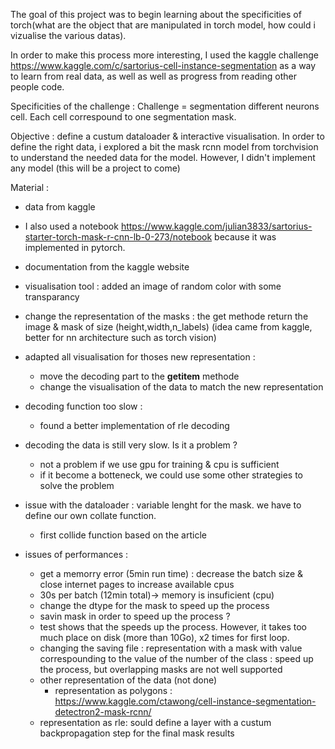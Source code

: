
The goal of this project was to begin learning about the specificities of torch(what are the object that are manipulated in torch model, how could i vizualise the various datas).



In order to make this process more interesting, I used the kaggle challenge https://www.kaggle.com/c/sartorius-cell-instance-segmentation as a way to learn from real data, as well as well as progress from reading other people code.

Specificities of the challenge : 
Challenge = segmentation different neurons cell. Each cell correspound to one segmentation mask. 

Objective : 
define a custum dataloader & interactive visualisation. 
In order to define the right data, i explored a bit the mask rcnn model from torchvision to understand the needed data for the model. However, I didn't implement any model (this will be a project to come)

Material : 
- data from kaggle
- I also used a notebook  https://www.kaggle.com/julian3833/sartorius-starter-torch-mask-r-cnn-lb-0-273/notebook because it was implemented in pytorch. 
- documentation from the kaggle website

- visualisation tool : added an image of random color with some transparancy
- change the representation of the masks : the get methode return the image & mask of size (height,width,n_labels) (idea came from kaggle, better for nn architecture such as torch vision) 
- adapted all visualisation for thoses new representation :
    - move the decoding part to the __getitem__ methode
    - change the visualisation of the data to match the new representation
- decoding function too slow : 
    - found a better implementation of rle decoding 
- decoding the data is still very slow. Is it a problem ?
    - not a problem if we use gpu for training & cpu is sufficient
    - if it become a botteneck, we could use some other strategies to solve the problem
- issue with the dataloader : variable lenght for the mask. we have to define our own collate function.
    - first collide function based on the article
- issues of performances : 
    - get a memorry error (5min run time) : decrease the batch size & close internet pages to increase available cpus
    - 30s per batch (12min total)-> memory is insuficient (cpu)
    - change the dtype for the mask to speed up the process
    - savin mask in order to speed up the process ? 
    - test shows that the speeds up the process. However, it takes too much place on disk (more than 10Go), x2 times for first loop. 
    - changing the saving file : representation with a mask with value correspounding to the value of the number of the class : speed up the process, but overlapping masks are not well supported
    - other representation of the data (not done)
        - representation as polygons :  https://www.kaggle.com/ctawong/cell-instance-segmentation-detectron2-mask-rcnn/ 
	- representation as rle: sould define a layer with a custum backpropagation step for the final mask results




    
